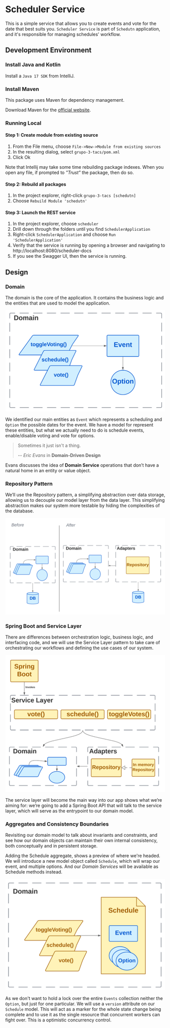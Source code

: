 # Scheduler Service

This is a simple service that allows you to create events and vote for the date that best suits you.
`Scheduler Service` is part of `Schedutn` application, and it's responsible for managing schedules' workflow.

## Development Environment

### Install Java and Kotlin

Install a `Java 17 SDK` from IntelliJ.

### Install Maven

This package uses Maven for dependency management.

Download Maven for the [official website](https://maven.apache.org/download.cgi).

### Running Local

#### Step 1: Create module from existing source

1. From the File menu, choose `File->New->Module from existing sources`
2. In the resulting dialog, select `grupo-3-tacs/pom.xml`
3. Click Ok

Note that Intellij may take some time rebuilding package indexes.
When you open any file, if prompted to _"Trust"_ the package, then do so.

#### Step 2: Rebuild all packages

1. In the project explorer, right-click `grupo-3-tacs [schedutn]`
2. Choose `Rebuild Module 'schedutn'`

#### Step 3: Launch the REST service

1. In the project explorer, choose `scheduler`
2. Drill down through the folders until you find `SchedulerApplication`
3. Right-click `SchedulerApplication` and choose `Run 'SchedulerApplication'`
4. Verify that the service is running by opening a browser and navigating
   to http://localhost:8080/scheduler-docs
5. If you see the Swagger UI, then the service is running.

## Design

### Domain

The domain is the core of the application. It contains the business logic and the entities that are
used to model the
application.

![Domain](../docs/assets/domain.png)

We identified our main entities as `Event` which represents a scheduling and `Option` the possible
dates for the event.
We have a model for represent these entities, but what we actually need to do is schedule events,
enable/disable voting
and vote for options.

> Sometimes it just isn't a thing.
>
> -- <cite>Eric Evans</cite> in **Domain-Driven Design**

Evans discusses the idea of **Domain Service** operations that don’t have a natural home in an
entity or value object.

### Repository Pattern

We’ll use the Repository pattern, a simplifying abstraction over data storage, allowing us to
decouple our model
layer from the data layer. This simplifying abstraction makes our system more
testable by hiding the complexities of the database.

![Repository Pattern](../docs/assets/repository-pattern.png)

### Spring Boot and Service Layer

There are differences between orchestration logic, business logic, and interfacing code, and we will
use the Service
Layer pattern to take care of orchestrating our workflows and defining the use cases of our system.

![Service Layer](../docs/assets/service-layer.svg)

The service layer will become the main way into our app shows what we’re aiming for: we’re going to
add a Spring Boot
API that will talk to the service layer, which will serve as the entrypoint to our domain model.

### Aggregates and Consistency Boundaries

Revisiting our domain model to talk about invariants and constraints, and see how our domain objects
can maintain their own internal consistency, both conceptually and in persistent storage.

Adding the Schedule aggregate, shows a preview of where we're headed. We will introduce a new model
object called `Schedule`, which will wrap our event, and multiple options. And our _Domain Services_
will be available as Schedule methods instead.

![Aggregates and Consistency Boundaries](../docs/assets/schedule-aggregate.svg)

As we don't want to hold a lock over the entire `Events` collection neither the `Option`, but just
for one particular.
We will use a `version` attribute on our `Schedule` model. This will act as a marker for the whole
state change being complete and to use it as the single resource that concurrent workers can fight
over. This is a optimistic concurrency control.
